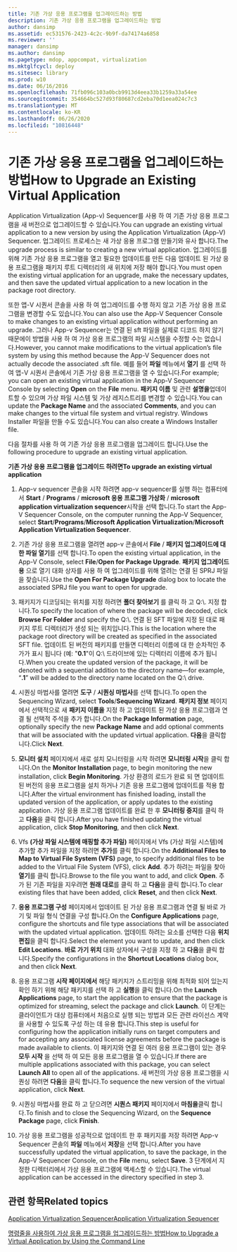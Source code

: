 ```yaml
---
title: 기존 가상 응용 프로그램을 업그레이드하는 방법
description: 기존 가상 응용 프로그램을 업그레이드하는 방법
author: dansimp
ms.assetid: ec531576-2423-4c2c-9b9f-da74174a6858
ms.reviewer: ''
manager: dansimp
ms.author: dansimp
ms.pagetype: mdop, appcompat, virtualization
ms.mktglfcycl: deploy
ms.sitesec: library
ms.prod: w10
ms.date: 06/16/2016
ms.openlocfilehash: 71fb096c103a0bcb9913d4eea33b1259a33a54ee
ms.sourcegitcommit: 354664bc527d93f80687cd2eba70d1eea024c7c3
ms.translationtype: MT
ms.contentlocale: ko-KR
ms.lasthandoff: 06/26/2020
ms.locfileid: "10816448"
---
```

# <span data-ttu-id="49c9f-103">기존 가상 응용 프로그램을 업그레이드하는 방법</span><span class="sxs-lookup"><span data-stu-id="49c9f-103">How to Upgrade an Existing Virtual Application</span></span>


<span data-ttu-id="49c9f-104">Application Virtualization (App-v) Sequencer를 사용 하 여 기존 가상 응용 프로그램을 새 버전으로 업그레이드할 수 있습니다.</span><span class="sxs-lookup"><span data-stu-id="49c9f-104">You can upgrade an existing virtual application to a new version by using the Application Virtualization (App-V) Sequencer.</span></span> <span data-ttu-id="49c9f-105">업그레이드 프로세스는 새 가상 응용 프로그램 만들기와 유사 합니다.</span><span class="sxs-lookup"><span data-stu-id="49c9f-105">The upgrade process is similar to creating a new virtual application.</span></span> <span data-ttu-id="49c9f-106">업그레이드를 위해 기존 가상 응용 프로그램을 열고 필요한 업데이트를 만든 다음 업데이트 된 가상 응용 프로그램을 패키지 루트 디렉터리의 새 위치에 저장 해야 합니다.</span><span class="sxs-lookup"><span data-stu-id="49c9f-106">You must open the existing virtual application for an upgrade, make the necessary updates, and then save the updated virtual application to a new location in the package root directory.</span></span>

<span data-ttu-id="49c9f-107">또한 앱-V 시퀀서 콘솔을 사용 하 여 업그레이드를 수행 하지 않고 기존 가상 응용 프로그램을 변경할 수도 있습니다.</span><span class="sxs-lookup"><span data-stu-id="49c9f-107">You can also use the App-V Sequencer Console to make changes to an existing virtual application without performing an upgrade.</span></span> <span data-ttu-id="49c9f-108">그러나 App-v Sequencer는 연결 된 sft 파일을 실제로 디코드 하지 않기 때문에이 방법을 사용 하 여 가상 응용 프로그램의 파일 시스템을 수정할 수는 없습니다.</span><span class="sxs-lookup"><span data-stu-id="49c9f-108">However, you cannot make modifications to the virtual application’s file system by using this method because the App-V Sequencer does not actually decode the associated .sft file.</span></span> <span data-ttu-id="49c9f-109">예를 들어 **파일** 메뉴에서 **열기** 를 선택 하 여 앱-V 시퀀서 콘솔에서 기존 가상 응용 프로그램을 열 수 있습니다.</span><span class="sxs-lookup"><span data-stu-id="49c9f-109">For example; you can open an existing virtual application in the App-V Sequencer Console by selecting **Open** on the **File** menu.</span></span> <span data-ttu-id="49c9f-110">**패키지 이름** 및 관련 **설명을**업데이트할 수 있으며 가상 파일 시스템 및 가상 레지스트리를 변경할 수 있습니다.</span><span class="sxs-lookup"><span data-stu-id="49c9f-110">You can update the **Package Name** and the associated **Comments**, and you can make changes to the virtual file system and virtual registry.</span></span> <span data-ttu-id="49c9f-111">Windows Installer 파일을 만들 수도 있습니다.</span><span class="sxs-lookup"><span data-stu-id="49c9f-111">You can also create a Windows Installer file.</span></span>

<span data-ttu-id="49c9f-112">다음 절차를 사용 하 여 기존 가상 응용 프로그램을 업그레이드 합니다.</span><span class="sxs-lookup"><span data-stu-id="49c9f-112">Use the following procedure to upgrade an existing virtual application.</span></span>

**<span data-ttu-id="49c9f-113">기존 가상 응용 프로그램을 업그레이드 하려면</span><span class="sxs-lookup"><span data-stu-id="49c9f-113">To upgrade an existing virtual application</span></span>**

1.  <span data-ttu-id="49c9f-114">App-v sequencer 콘솔을 시작 하려면 app-v sequencer를 실행 하는 컴퓨터에서 **Start** / **Programs** / **microsoft 응용 프로그램 가상화** / **microsoft application virtualization sequencer**시작을 선택 합니다.</span><span class="sxs-lookup"><span data-stu-id="49c9f-114">To start the App-V Sequencer Console, on the computer running the App-V Sequencer, select **Start**/**Programs**/**Microsoft Application Virtualization**/**Microsoft Application Virtualization Sequencer**.</span></span>

2.  <span data-ttu-id="49c9f-115">기존 가상 응용 프로그램을 열려면 app-v 콘솔에서 **File** / **패키지 업그레이드에 대 한 파일 열기**를 선택 합니다.</span><span class="sxs-lookup"><span data-stu-id="49c9f-115">To open the existing virtual application, in the App-V Console, select **File**/**Open for Package Upgrade**.</span></span> <span data-ttu-id="49c9f-116">**패키지 업그레이드 용** 으로 열기 대화 상자를 사용 하 여 업그레이드를 위해 열려는 연결 된 SPRJ 파일을 찾습니다.</span><span class="sxs-lookup"><span data-stu-id="49c9f-116">Use the **Open For Package Upgrade** dialog box to locate the associated SPRJ file you want to open for upgrade.</span></span>

3.  <span data-ttu-id="49c9f-117">패키지가 디코딩되는 위치를 지정 하려면 **폴더 찾아보기** 를 클릭 하 고 Q:\\. 지정 합니다.</span><span class="sxs-lookup"><span data-stu-id="49c9f-117">To specify the location of where the package will be decoded, click **Browse For Folder** and specify the Q:\\.</span></span> <span data-ttu-id="49c9f-118">연결 된 SFT 파일에 지정 된 대로 패키지 루트 디렉터리가 생성 되는 위치입니다.</span><span class="sxs-lookup"><span data-stu-id="49c9f-118">This is the location where the package root directory will be created as specified in the associated SFT file.</span></span> <span data-ttu-id="49c9f-119">업데이트 된 버전의 패키지를 만들면 디렉터리 이름에 대 한 순차적인 추가가 표시 됩니다 (예: "**0.1**"이 Q:\\ 드라이브에 있는 디렉터리 이름에 추가 됩니다.</span><span class="sxs-lookup"><span data-stu-id="49c9f-119">When you create the updated version of the package, it will be denoted with a sequential addition to the directory name—for example, “**.1**” will be added to the directory name located on the Q:\\ drive.</span></span>

4.  <span data-ttu-id="49c9f-120">시퀀싱 마법사를 열려면 **도구** / **시퀀싱 마법사**를 선택 합니다.</span><span class="sxs-lookup"><span data-stu-id="49c9f-120">To open the Sequencing Wizard, select **Tools**/**Sequencing Wizard**.</span></span> <span data-ttu-id="49c9f-121">**패키지 정보** 페이지에서 선택적으로 새 **패키지 이름을** 지정 하 고 업데이트 된 가상 응용 프로그램과 연결 될 선택적 주석을 추가 합니다.</span><span class="sxs-lookup"><span data-stu-id="49c9f-121">On the **Package Information** page, optionally specify the new **Package Name** and add optional comments that will be associated with the updated virtual application.</span></span> <span data-ttu-id="49c9f-122">**다음**을 클릭합니다.</span><span class="sxs-lookup"><span data-stu-id="49c9f-122">Click **Next**.</span></span>

5.  <span data-ttu-id="49c9f-123">**모니터 설치** 페이지에서 새로 설치 모니터링을 시작 하려면 **모니터링 시작**을 클릭 합니다.</span><span class="sxs-lookup"><span data-stu-id="49c9f-123">On the **Monitor Installation** page, to begin monitoring the new installation, click **Begin Monitoring**.</span></span> <span data-ttu-id="49c9f-124">가상 환경의 로드가 완료 되 면 업데이트 된 버전의 응용 프로그램을 설치 하거나 기존 응용 프로그램에 업데이트를 적용 합니다.</span><span class="sxs-lookup"><span data-stu-id="49c9f-124">After the virtual environment has finished loading, install the updated version of the application, or apply updates to the existing application.</span></span> <span data-ttu-id="49c9f-125">가상 응용 프로그램 업데이트를 완료 한 후 **모니터링 중지**를 클릭 하 고 **다음**을 클릭 합니다.</span><span class="sxs-lookup"><span data-stu-id="49c9f-125">After you have finished updating the virtual application, click **Stop Monitoring**, and then click **Next**.</span></span>

6.  <span data-ttu-id="49c9f-126">Vfs **(가상 파일 시스템에 매핑할 추가 파일)** 페이지에서 Vfs (가상 파일 시스템)에 추가할 추가 파일을 지정 하려면 **추가**를 클릭 합니다.</span><span class="sxs-lookup"><span data-stu-id="49c9f-126">On the **Additional Files to Map to Virtual File System (VFS)** page, to specify additional files to be added to the Virtual File System (VFS), click **Add**.</span></span> <span data-ttu-id="49c9f-127">추가 하려는 파일을 찾아 **열기**를 클릭 합니다.</span><span class="sxs-lookup"><span data-stu-id="49c9f-127">Browse to the file you want to add, and click **Open**.</span></span> <span data-ttu-id="49c9f-128">추가 된 기존 파일을 지우려면 **원래 대로**를 클릭 하 고 **다음**을 클릭 합니다.</span><span class="sxs-lookup"><span data-stu-id="49c9f-128">To clear existing files that have been added, click **Reset**, and then click **Next**.</span></span>

7.  <span data-ttu-id="49c9f-129">**응용 프로그램 구성** 페이지에서 업데이트 된 가상 응용 프로그램과 연결 될 바로 가기 및 파일 형식 연결을 구성 합니다.</span><span class="sxs-lookup"><span data-stu-id="49c9f-129">On the **Configure Applications** page, configure the shortcuts and file type associations that will be associated with the updated virtual application.</span></span> <span data-ttu-id="49c9f-130">업데이트 하려는 요소를 선택한 다음 **위치 편집**을 클릭 합니다.</span><span class="sxs-lookup"><span data-stu-id="49c9f-130">Select the element you want to update, and then click **Edit Locations**.</span></span> <span data-ttu-id="49c9f-131">**바로 가기 위치** 대화 상자에서 구성을 지정 하 고 **다음**을 클릭 합니다.</span><span class="sxs-lookup"><span data-stu-id="49c9f-131">Specify the configurations in the **Shortcut Locations** dialog box, and then click **Next**.</span></span>

8.  <span data-ttu-id="49c9f-132">응용 프로그램 **시작 페이지에서** 해당 패키지가 스트리밍을 위해 최적화 되어 있는지 확인 하기 위해 해당 패키지를 선택 하 고 **실행**을 클릭 합니다.</span><span class="sxs-lookup"><span data-stu-id="49c9f-132">On the **Launch Applications** page, to start the application to ensure that the package is optimized for streaming, select the package and click **Launch**.</span></span> <span data-ttu-id="49c9f-133">이 단계는 클라이언트가 대상 컴퓨터에서 처음으로 실행 되는 방법과 모든 관련 라이선스 계약을 사용할 수 있도록 구성 하는 데 유용 합니다.</span><span class="sxs-lookup"><span data-stu-id="49c9f-133">This step is useful for configuring how the application initially runs on target computers and for accepting any associated license agreements before the package is made available to clients.</span></span> <span data-ttu-id="49c9f-134">이 패키지와 연결 된 여러 응용 프로그램이 있는 경우 **모두 시작** 을 선택 하 여 모든 응용 프로그램을 열 수 있습니다.</span><span class="sxs-lookup"><span data-stu-id="49c9f-134">If there are multiple applications associated with this package, you can select **Launch All** to open all of the applications.</span></span> <span data-ttu-id="49c9f-135">새 버전의 가상 응용 프로그램을 시퀀싱 하려면 **다음**을 클릭 합니다.</span><span class="sxs-lookup"><span data-stu-id="49c9f-135">To sequence the new version of the virtual application, click **Next**.</span></span>

9.  <span data-ttu-id="49c9f-136">시퀀싱 마법사를 완료 하 고 닫으려면 **시퀀스 패키지** 페이지에서 **마침을**클릭 합니다.</span><span class="sxs-lookup"><span data-stu-id="49c9f-136">To finish and to close the Sequencing Wizard, on the **Sequence Package** page, click **Finish**.</span></span>

10. <span data-ttu-id="49c9f-137">가상 응용 프로그램을 성공적으로 업데이트 한 후 패키지를 저장 하려면 App-v Sequencer 콘솔의 **파일** 메뉴에서 **저장**을 선택 합니다.</span><span class="sxs-lookup"><span data-stu-id="49c9f-137">After you have successfully updated the virtual application, to save the package, in the App-V Sequencer Console, on the **File** menu, select **Save**.</span></span> <span data-ttu-id="49c9f-138">3 단계에서 지정한 디렉터리에서 가상 응용 프로그램에 액세스할 수 있습니다.</span><span class="sxs-lookup"><span data-stu-id="49c9f-138">The virtual application can be accessed in the directory specified in step 3.</span></span>

## <span data-ttu-id="49c9f-139">관련 항목</span><span class="sxs-lookup"><span data-stu-id="49c9f-139">Related topics</span></span>


[<span data-ttu-id="49c9f-140">Application Virtualization Sequencer</span><span class="sxs-lookup"><span data-stu-id="49c9f-140">Application Virtualization Sequencer</span></span>](application-virtualization-sequencer.md)

[<span data-ttu-id="49c9f-141">명령줄을 사용하여 가상 응용 프로그램을 업그레이드하는 방법</span><span class="sxs-lookup"><span data-stu-id="49c9f-141">How to Upgrade a Virtual Application by Using the Command Line</span></span>](how-to-upgrade-a-virtual-application-by-using-the-command-line.md)

 

 





